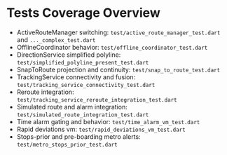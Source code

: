 # Tests Coverage Overview

- ActiveRouteManager switching: `test/active_route_manager_test.dart` and `..._complex_test.dart`
- OfflineCoordinator behavior: `test/offline_coordinator_test.dart`
- DirectionService simplified polyline: `test/simplified_polyline_present_test.dart`
- SnapToRoute projection and continuity: `test/snap_to_route_test.dart`
- TrackingService connectivity and fusion: `test/tracking_service_connectivity_test.dart`
- Reroute integration: `test/tracking_service_reroute_integration_test.dart`
- Simulated route and alarm integration: `test/simulated_route_integration_test.dart`
- Time alarm gating and behavior: `test/time_alarm_vm_test.dart`
- Rapid deviations vm: `test/rapid_deviations_vm_test.dart`
- Stops-prior and pre-boarding metro alerts: `test/metro_stops_prior_test.dart`